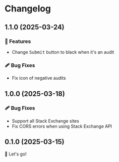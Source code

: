 # Changelog

## 1.1.0 (2025-03-24)

### 🚀 Features

- Change <kbd>Submit</kbd> button to black when it's an audit

### 🩹 Bug Fixes

- Fix icon of negative audits

## 1.0.0 (2025-03-18)

### 🩹 Bug Fixes

- Support all Stack Exchange sites
- Fix CORS errors when using Stack Exchange API

## 0.1.0 (2025-03-15)

🚀 Let's go!
